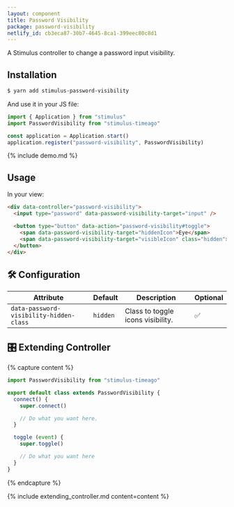 ```yaml
---
layout: component
title: Password Visibility
package: password-visibility
netlify_id: cb3eca87-30b7-4645-8ca1-399eec80c8d1
---
```


A Stimulus controller to change a password input visibility.

## Installation

```bash
$ yarn add stimulus-password-visibility
```

And use it in your JS file:
```js
import { Application } from "stimulus"
import PasswordVisibility from "stimulus-timeago"

const application = Application.start()
application.register("password-visibility", PasswordVisibility)
```

{% include demo.md %}

## Usage

In your view:
```html
<div data-controller="password-visibility">
  <input type="password" data-password-visibility-target="input" />

  <button type="button" data-action="password-visibility#toggle">
    <span data-password-visibility-target="hiddenIcon">Eye</span>
    <span data-password-visibility-target="visibleIcon" class="hidden">Eye Slash</span>
  </button>
</div>
```

## 🛠 Configuration

| Attribute | Default | Description | Optional |
| --------- | ------- | ----------- | -------- |
| `data-password-visibility-hidden-class` | `hidden` | Class to toggle icons visibility. | ✅ |

## 🎛 Extending Controller

{% capture content %}
```js
import PasswordVisibility from "stimulus-timeago"

export default class extends PasswordVisibility {
  connect() {
    super.connect()

    // Do what you want here.
  }

  toggle (event) {
    super.toggle()

    // Do what you want here
  }
}
```
{% endcapture %}

{% include extending_controller.md content=content %}
